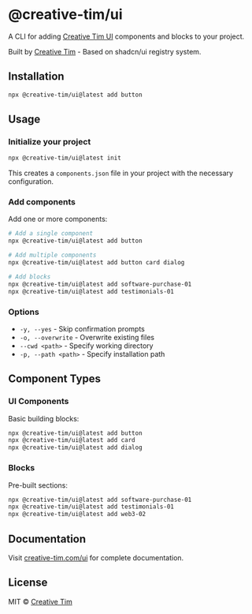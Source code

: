 # @creative-tim/ui

A CLI for adding [Creative Tim UI](https://creative-tim.com/ui) components and blocks to your project.

Built by [Creative Tim](https://creative-tim.com) - Based on shadcn/ui registry system. 

## Installation

```bash
npx @creative-tim/ui@latest add button
```

## Usage

### Initialize your project

```bash
npx @creative-tim/ui@latest init
```

This creates a `components.json` file in your project with the necessary configuration.

### Add components

Add one or more components:

```bash
# Add a single component
npx @creative-tim/ui@latest add button

# Add multiple components
npx @creative-tim/ui@latest add button card dialog

# Add blocks
npx @creative-tim/ui@latest add software-purchase-01
npx @creative-tim/ui@latest add testimonials-01
```

### Options

- `-y, --yes` - Skip confirmation prompts
- `-o, --overwrite` - Overwrite existing files
- `--cwd <path>` - Specify working directory
- `-p, --path <path>` - Specify installation path

## Component Types

### UI Components

Basic building blocks:
```bash
npx @creative-tim/ui@latest add button
npx @creative-tim/ui@latest add card
npx @creative-tim/ui@latest add dialog
```

### Blocks

Pre-built sections:
```bash
npx @creative-tim/ui@latest add software-purchase-01
npx @creative-tim/ui@latest add testimonials-01
npx @creative-tim/ui@latest add web3-02
```

## Documentation

Visit [creative-tim.com/ui](https://creative-tim.com/ui/docs) for complete documentation.

## License

MIT © [Creative Tim](https://creative-tim.com)

